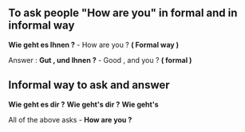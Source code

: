 
## To ask people "How are you" in formal and in informal way

**Wie geht es Ihnen ?** - How are you ?  **( Formal way )**

Answer : 
	**Gut , und Ihnen ?**  - Good , and you ? **( formal )**


## Informal way to ask and answer

**Wie geht es dir ?** 
**Wie geht's dir ?**
**Wie geht's** 

All of the above asks - **How are you ?**


